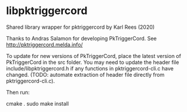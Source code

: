 # libpktriggercord

Shared library wrapper for pktriggercord
by Karl Rees (2020)

Thanks to Andras Salamon for developing PkTriggerCord.  See http://pktriggercord.melda.info/

To update for new versions of PkTriggerCord, place the latest version of PkTriggerCord in the src folder.  You may need to update the header file include/libpktriggercord.h if any functions in pktriggercord-cli.c have changed.  (TODO: automate extraction of header file directly from pktriggercord-cli.c).

Then run:

cmake .
sudo make install
